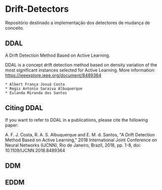 # Drift-Detectors
Repositório destinado a implementação dos detectores de mudança de conceito.


## DDAL
A Drift Detection Method Based on Active Learning.

DDAL is a concept drift detection method based on density variation of the most significant instances selected for Active Learning.
More information:
    https://ieeexplore.ieee.org/document/8489364
    
    * Albert França Josuá Costa
    * Regis Antonio Saraiva Albuquerque
    * Eulanda Miranda dos Santos

## Citing DDAL

If you want to refer to DDAL in a publications, please cite the following paper:

A. F. J. Costa, R. A. S. Albuquerque and E. M. d. Santos, "A Drift Detection Method Based on Active Learning," 2018 International Joint Conference on Neural Networks (IJCNN), Rio de Janeiro, Brazil, 2018, pp. 1-8, doi: 10.1109/IJCNN.2018.8489364


## DDM


## EDDM

